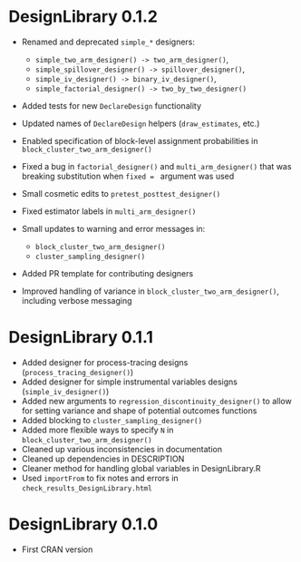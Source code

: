 # DesignLibrary 0.1.2

* Renamed and deprecated `simple_*` designers: 
  - `simple_two_arm_designer() -> two_arm_designer()`, 
  - `simple_spillover_designer() -> spillover_designer()`, 
  - `simple_iv_designer() -> binary_iv_designer()`, 
  - `simple_factorial_designer() -> two_by_two_designer()`  

* Added tests for new `DeclareDesign` functionality

* Updated names of `DeclareDesign` helpers (`draw_estimates`, etc.)

* Enabled specification of block-level assignment probabilities in `block_cluster_two_arm_designer()`

* Fixed a bug in `factorial_designer()` and `multi_arm_designer()` that was breaking substitution when `fixed = ` argument was used

* Small cosmetic edits to `pretest_posttest_designer()`

* Fixed estimator labels in `multi_arm_designer()`

* Small updates to warning and error messages in: 
  - `block_cluster_two_arm_designer()`
  - `cluster_sampling_designer()`

* Added PR template for contributing designers 

* Improved handling of variance in `block_cluster_two_arm_designer()`, including verbose messaging

# DesignLibrary 0.1.1

* Added designer for process-tracing designs (`process_tracing_designer()`)
* Added designer for simple instrumental variables designs (`simple_iv_designer()`)
* Added new arguments to `regression_discontinuity_designer()` to allow for setting variance and shape of potential outcomes functions
* Added blocking to `cluster_sampling_designer()`
* Added more flexible ways to specify `N` in `block_cluster_two_arm_designer()`
* Cleaned up various inconsistencies in documentation
* Cleaned up dependencies in DESCRIPTION
* Cleaner method for handling global variables in DesignLibrary.R
* Used `importFrom` to fix notes and errors in `check_results_DesignLibrary.html`

# DesignLibrary 0.1.0

* First CRAN version
